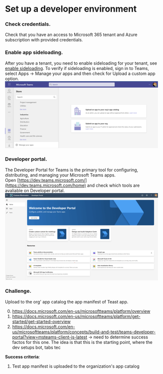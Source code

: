 # Set up a developer environment

### Check credentials.
Check that you have an access to Microsoft 365 tenant and Azure subscription with provided credentials.

### Enable app sideloading.
After you have a tenant, you need to enable sideloading for your tenant, see [enable sideloading](https://docs.microsoft.com/en-us/microsoftteams/platform/concepts/build-and-test/prepare-your-o365-tenant#enable-custom-teams-apps-and-turn-on-custom-app-uploading). To verify if sideloading is enabled, sign in to Teams, select Apps -> Manage your apps and then check for Upload a custom app option.
![Upload a custom app option](https://github.com/LevonDX/Teams-Hack-event-March-2022/blob/main/Challenge%200/sideloading.png)
<br/>

### Developer portal.
The Developer Portal for Teams is the primary tool for configuring, distributing, and managing your Microsoft Teams apps. <br/>
Open [https://dev.teams.microsoft.com/](https://dev.teams.microsoft.com/home) and check which tools are avaliable on Developer portal.<br/>
![Developer portal](https://github.com/LevonDX/Teams-Hack-event-March-2022/blob/main/Challenge%200/devportal.png)

### Challenge.
Upload to the org' app catalog the app manifest of Teast app.

0. https://docs.microsoft.com/en-us/microsoftteams/platform/overview
1. https://docs.microsoft.com/en-us/microsoftteams/platform/get-started/get-started-overview
2. https://docs.microsoft.com/en-us/microsoftteams/platform/concepts/build-and-test/teams-developer-portal?view=msteams-client-js-latest
-> need to determine success factos for this one. The idea is that this is the starting point, where the dev setups bot, tabs tec

**Success criteria**:
1. Test app manifest is uploaded to the organization's app catalog
